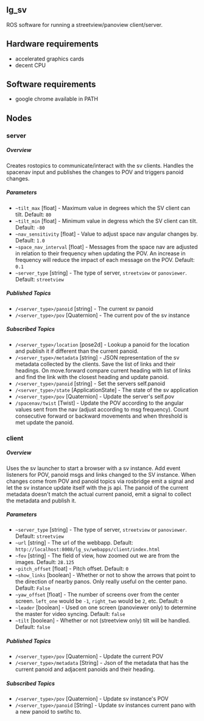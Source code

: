 lg\_sv
---------

ROS software for running a streetview/panoview client/server.

## Hardware requirements

* accelerated graphics cards
* decent CPU

## Software requirements

* google chrome available in PATH

## Nodes

### server

##### Overview

Creates rostopics to communicate/interact with the sv clients. Handles the spacenav input and publishes the changes to POV and triggers panoid changes.

##### Parameters

* `~tilt_max` [float] - Maximum value in degrees which the SV client can tilt. Default: `80`
* `~tilt_min` [float] - Minimum value in degress which the SV client can tilt. Default: `-80`
* `~nav_sensitivity` [float] - Value to adjust space nav angular changes by. Default: `1.0`
* `~space_nav_interval` [float] - Messages from the space nav are adjusted in relation to their frequency when updating the POV. An increase in frequency will reduce the impact of each message on the POV.  Default: `0.1`
* `~server_type` [string] - The type of server, `streetview` or `panoviewer`. Default: `streetview`

##### Published Topics

* `/<server_type>/panoid` [string] - The current sv panoid
* `/<server_type>/pov` [Quaternion] - The current pov of the sv instance

##### Subscribed Topics

* `/<server_type>/location` [pose2d] - Lookup a panoid for the location and publish it if different than the current panoid.
* `/<server_type>/metadata` [string] - JSON representation of the sv metadata collected by the clients.  Save the list of links and their headings.  On move.forward compare current heading with list of links and find the link with the closest heading and update panoid.
* `/<server_type>/panoid` [string] - Set the servers self.panoid
* `/<server_type>/state` [ApplicationState] - The state of the sv application
* `/<server_type>/pov` [Quaternion] - Update the server's self.pov
* `/spacenav/twist` [Twist] - Update the POV according to the angular values sent from the nav (adjust according to msg frequency). Count consecutive forward or backward movements and when threshold is met update the panoid.

### client

##### Overview

Uses the sv launcher to start a browser with a sv instance. Add event listeners for POV, panoid msgs and links changed to the SV instance.  When changes come from POV and panoid topics via rosbridge emit a signal and let the sv instance update itself with the js api. The panoid of the current metadata doesn't match the actual current panoid, emit a signal to collect the metadata and publish it.

##### Parameters

* `~server_type` [string] - The type of server, `streetview` or `panoviewer`. Default: `streetview`
* `~url` [string] - The url of the webbapp. Default: `http://localhost:8008/lg_sv/webapps/client/index.html`
* `~fov` [string] - The field of view, how zoomed out we are from the images. Default: `28.125`
* `~pitch_offset` [float] - Pitch offset. Default: `0`
* `~show_links` [boolean] - Whether or not to show the arrows that point to the direction of nearby panos. Only really useful on the center pano. Default: `False`
* `~yaw_offset` [float] - The number of screens over from the center screen. `left_one` would be `-1`, `right_two` would be `2`, etc. Default: `0`
* `~leader` [boolean] - Used on one screen (panoviewer only) to determine the master for video syncing. Default: `false`
* `~tilt` [boolean] - Whether or not (streetview only) tilt will be handled. Default: `false`

##### Published Topics

* `/<server_type>/pov` [Quaternion] - Update the current POV
* `/<server_type>/metadata` [String] - Json of the metadata that has the current panoid and adjacent panoids and their heading.

##### Subscribed Topics

* `/<server_type>/pov` [Quaternion] - Update sv instance's POV
* `/<server_type>/panoid` [String] - Update sv instances current pano with a new panoid to swtihc to.
